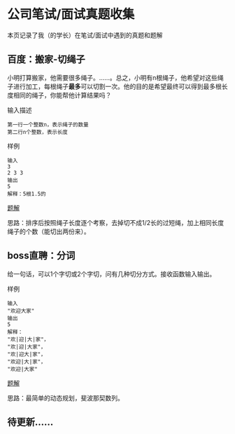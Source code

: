 # 公司笔试/面试真题收集

本页记录了我（的学长）在笔试/面试中遇到的真题和题解

## 百度：搬家-切绳子

小明打算搬家，他需要很多绳子。……。总之，小明有n根绳子，他希望对这些绳子进行加工，每根绳子**最多**可以切割一次。他的目的是希望最终可以得到最多根长度相同的绳子，你能帮他计算结果吗？

输入描述

```
第一行一个整数n，表示绳子的数量
第二行n个整数，表示长度
```

样例

```
输入
3
2 3 3
输出
5
解释：5根1.5的
```



[题解](./baidu-001.py)

思路：排序后按照绳子长度逐个考察，去掉切不成1/2长的过短绳，加上相同长度绳子的个数（能切出两份来）。

## boss直聘：分词

给一句话，可以1个字切或2个字切，问有几种切分方式。接收函数输入输出。

样例

```
输入
"欢迎大家"
输出
5
解释：
"欢|迎|大|家"，
"欢|迎|大家"，
"欢|迎大|家"，
"欢迎|大|家"，
"欢迎|大家"
```

[题解](./boss-002.py)

思路：最简单的动态规划，斐波那契数列。

## 待更新……
